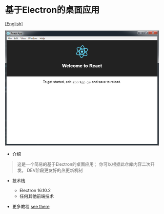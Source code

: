 # 基于Electron的桌面应用

[[English]](README_EN.md)

![final](/img/main.png)

- 介绍
> 这是一个简易的基于Electron的桌面应用； 你可以根据此仓库内容二次开发。 DEV阶段更友好的热更新机制

- 技术栈
  - Electron 16.10.2
  - 任何其他前端技术


- 更多教程
  [see there](https://www.jianshu.com/p/ea0852003209)